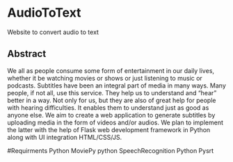 # AudioToText
Website to convert audio to text

## Abstract
We all as people consume some form of entertainment in our daily lives, whether it be watching movies or shows or just listening to music or podcasts.
Subtitles have been an integral part of media in many ways. Many people, if not all, use this service. They help us to understand and “hear” better in a way. Not only for us, but they are also of great help for people with hearing difficulties. It enables them to understand just as good as anyone else.
We aim to create a web application to generate subtitles by uploading media in the form of videos and/or audios. We plan to implement the latter with the help of Flask web development framework in Python along with UI integration HTML/CSS/JS.


#Requirments
Python MoviePy
python SpeechRecognition 
Python Pysrt